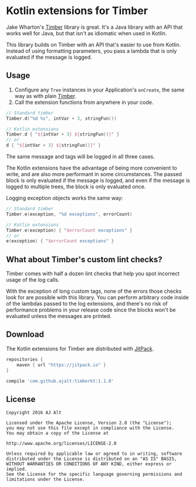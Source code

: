 # Kotlin extensions for Timber

Jake Wharton's [Timber](https://github.com/JakeWharton/timber) library is great. It's a Java library with an API that works well for Java, but that isn't as idiomatic when used in Kotlin. 

This library builds on Timber with an API that's easier to use from Kotlin. Instead of using formatting parameters, you pass a lambda that is only evaluated if the message is logged.

## Usage

1. Configure any `Tree` instances in your Application's `onCreate`, the same way as with plain [Timber](https://github.com/JakeWharton/timber#usage).
2. Call the extension functions from anywhere in your code.

```kotlin
// Standard timber
Timber.d("%d %s", intVar + 3, stringFun())

// Kotlin extensions
Timber.d { "${intVar + 3} ${stringFun()}" }
// or
d { "${intVar + 3} ${stringFun()}" }
```

The same message and tags will be logged in all three cases. 

The Kotlin extensions have the advantage of being more convenient to write, and are also more performant in some circumstances. The passed block is only evaluated if the message is logged, and even if the message is logged to multiple trees, the block is only evaluated once.

Logging exception objects works the same way:

```kotlin
// Standard timber
Timber.e(exception, "%d exceptions", errorCount)

// Kotlin extensions
Timber.e(exception) { "$errorCount exceptions" }
// or
e(exception) { "$errorCount exceptions" }
```

## What about Timber's custom lint checks?

Timber comes with half a dozen lint checks that help you spot incorrect usage of the log calls. 

With the exception of long custom tags, none of the errors those checks look for are possible with this library. You can perform arbitrary code inside of the lambdas passed to the log extensions, and there's no risk of performance problems in your release code since the blocks won't be evaluated unless the messages are printed.

## Download

The Kotlin extensions for Timber are distributed with [JitPack](https://jitpack.io/).

```groovy
repositories {
    maven { url "https://jitpack.io" }
}

compile 'com.github.ajalt:timberkt:1.1.0'
```

## License

```
Copyright 2016 AJ Alt

Licensed under the Apache License, Version 2.0 (the "License");
you may not use this file except in compliance with the License.
You may obtain a copy of the License at

http://www.apache.org/licenses/LICENSE-2.0

Unless required by applicable law or agreed to in writing, software
distributed under the License is distributed on an "AS IS" BASIS,
WITHOUT WARRANTIES OR CONDITIONS OF ANY KIND, either express or implied.
See the License for the specific language governing permissions and
limitations under the License.
```